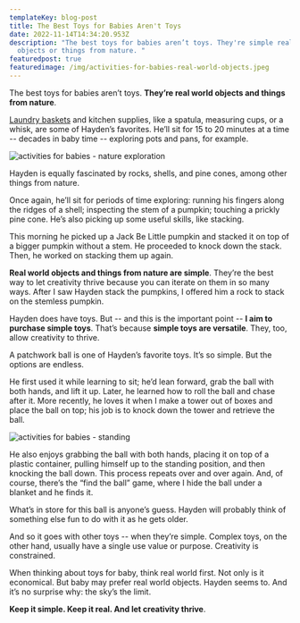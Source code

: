 ```yaml
---
templateKey: blog-post
title: The Best Toys for Babies Aren't Toys
date: 2022-11-14T14:34:20.953Z
description: "The best toys for babies aren’t toys. They're simple real world
  objects or things from nature. "
featuredpost: true
featuredimage: /img/activities-for-babies-real-world-objects.jpeg
---
```

The best toys for babies aren’t toys. **They’re real world objects and things from nature**. 

[Laundry baskets](https://www.learningbabies.com/blog/2022-10-24-knock-it-down-baby/) and kitchen supplies, like a spatula, measuring cups, or a whisk, are some of Hayden’s favorites. He’ll sit for 15 to 20 minutes at a time -- decades in baby time -- exploring pots and pans, for example. 

![activities for babies - nature exploration ](/img/activities-for-babies-nature-corner.jpeg)

Hayden is equally fascinated by rocks, shells, and pine cones, among other things from nature. 

Once again, he’ll sit for periods of time exploring: running his fingers along the ridges of a shell; inspecting the stem of a pumpkin; touching a prickly pine cone. He’s also picking up some useful skills, like stacking. 

This morning he picked up a Jack Be Little pumpkin and stacked it on top of a bigger pumpkin without a stem. He proceeded to knock down the stack. Then, he worked on stacking them up again.  

**Real world objects and things from nature are simple**. They’re the best way to let creativity thrive because you can iterate on them in so many ways. After I saw Hayden stack the pumpkins, I offered him a rock to stack on the stemless pumpkin.

Hayden does have toys. But -- and this is the important point -- **I aim to purchase simple toys**. That’s because **simple toys are versatile**. They, too, allow creativity to thrive.

A patchwork ball is one of Hayden’s favorite toys. It’s so simple. But the options are endless. 

He first used it while learning to sit; he’d lean forward, grab the ball with both hands, and lift it up. Later, he learned how to roll the ball and chase after it. More recently, he loves it when I make a tower out of boxes and place the ball on top; his job is to knock down the tower and retrieve the ball. 

![activities for babies - standing ](/img/activities-for-babies-ball-on-container.jpeg)

He also enjoys grabbing the ball with both hands, placing it on top of a plastic container, pulling himself up to the standing position, and then knocking the ball down. This process repeats over and over again. And, of course, there’s the “find the ball” game, where I hide the ball under a blanket and he finds it. 

What’s in store for this ball is anyone’s guess. Hayden will probably think of something else fun to do with it as he gets older. 

And so it goes with other toys -- when they’re simple. Complex toys, on the other hand, usually have a single use value or purpose. Creativity is constrained. 

When thinking about toys for baby, think real world first. Not only is it economical. But baby may prefer real world objects. Hayden seems to. And it’s no surprise why: the sky’s the limit. 

**Keep it simple. Keep it real. And let creativity thrive**.